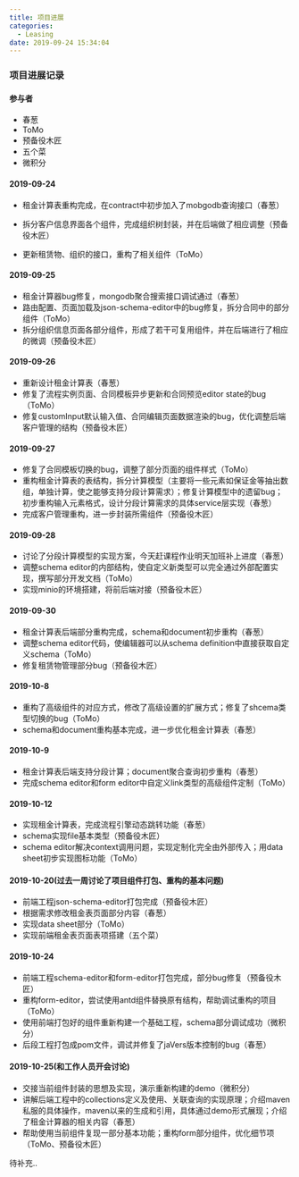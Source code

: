 ```yaml
---
title: 项目进展
categories:
  - Leasing
date: 2019-09-24 15:34:04
---
```


### 项目进展记录

#### 参与者

- 春葱
- ToMo
- 预备役木匠
- 五个菜
- 微积分

#### 2019-09-24

- 租金计算表重构完成，在contract中初步加入了mobgodb查询接口（春葱）

- 拆分客户信息界面各个组件，完成组织树封装，并在后端做了相应调整（预备役木匠）
- 更新租赁物、组织的接口，重构了相关组件（ToMo）

#### 2019-09-25
- 租金计算器bug修复，mongodb聚合搜索接口调试通过（春葱）
- 路由配置、页面加载及json-schema-editor中的bug修复，拆分合同中的部分组件（ToMo）
- 拆分组织信息页面各部分组件，形成了若干可复用组件，并在后端进行了相应的微调（预备役木匠）

#### 2019-09-26

- 重新设计租金计算表（春葱）
- 修复了流程实例页面、合同模板异步更新和合同预览editor state的bug（ToMo）
- 修复customInput默认输入值、合同编辑页面数据渲染的bug，优化调整后端客户管理的结构（预备役木匠）

#### 2019-09-27

- 修复了合同模板切换的bug，调整了部分页面的组件样式（ToMo）
- 重构租金计算表的表结构，拆分计算模型（主要将一些元素如保证金等抽出数组，单独计算，使之能够支持分段计算需求）；修复计算模型中的遗留bug；初步重构输入元素格式，设计分段计算需求的具体service层实现（春葱）
- 完成客户管理重构，进一步封装所需组件（预备役木匠）

#### 2019-09-28

- 讨论了分段计算模型的实现方案，今天赶课程作业明天加班补上进度（春葱）
- 调整schema editor的内部结构，使自定义新类型可以完全通过外部配置实现，撰写部分开发文档（ToMo）
- 实现minio的环境搭建，将前后端对接（预备役木匠）

#### 2019-09-30

- 租金计算表后端部分重构完成，schema和document初步重构（春葱）
- 调整schema editor代码，使编辑器可以从schema definition中直接获取自定义schema（ToMo）
- 修复租赁物管理部分bug（预备役木匠）

#### 2019-10-8

- 重构了高级组件的对应方式，修改了高级设置的扩展方式；修复了shcema类型切换的bug（ToMo）
- schema和document重构基本完成，进一步优化租金计算表（春葱）

#### 2019-10-9

- 租金计算表后端支持分段计算；document聚合查询初步重构（春葱）
- 完成schema editor和form editor中自定义link类型的高级组件定制（ToMo）

#### 2019-10-12

- 实现租金计算表，完成流程引擎动态跳转功能（春葱）
- schema实现file基本类型（预备役木匠）
- schema editor解决context调用问题，实现定制化完全由外部传入；用data sheet初步实现图标功能（ToMo）

#### 2019-10-20(过去一周讨论了项目组件打包、重构的基本问题)

- 前端工程json-schema-editor打包完成（预备役木匠）
- 根据需求修改租金表页面部分内容（春葱）
- 实现data sheet部分（ToMo）
- 实现前端租金表页面表项搭建（五个菜）

#### 2019-10-24

- 前端工程schema-editor和form-editor打包完成，部分bug修复（预备役木匠）
- 重构form-editor，尝试使用antd组件替换原有结构，帮助调试重构的项目（ToMo）
- 使用前端打包好的组件重新构建一个基础工程，schema部分调试成功（微积分）
- 后段工程打包成pom文件，调试并修复了jaVers版本控制的bug（春葱）

#### 2019-10-25(和工作人员开会讨论)

- 交接当前组件封装的思想及实现，演示重新构建的demo（微积分）
- 讲解后端工程中的collections定义及使用、关联查询的实现原理；介绍maven私服的具体操作，maven以来的生成和引用，具体通过demo形式展现；介绍了租金计算器的相关内容（春葱）
- 帮助使用当前组件复现一部分基本功能；重构form部分组件，优化细节项（ToMo、预备役木匠）

待补充..